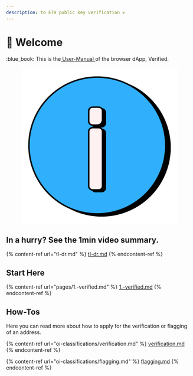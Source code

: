 ```yaml
---
description: to ETH public key verification ✔
---
```


# 👋 Welcome

:blue\_book: This is the[ User-Manual ](https://open-info.gitbook.io/verified-app/)of the browser dApp, Verified.

<figure><img src=".gitbook/assets/unknown_animation.gif" alt="" width="563"><figcaption></figcaption></figure>

## In a hurry? See the 1min video summary.

{% content-ref url="tl-dr.md" %}
[tl-dr.md](tl-dr.md)
{% endcontent-ref %}

## Start Here

{% content-ref url="pages/1.-verified.md" %}
[1.-verified.md](pages/1.-verified.md)
{% endcontent-ref %}

## How-Tos

Here you can read more about how to apply for the verification or flagging of an address.

{% content-ref url="oi-classifications/verification.md" %}
[verification.md](oi-classifications/verification.md)
{% endcontent-ref %}

{% content-ref url="oi-classifications/flagging.md" %}
[flagging.md](oi-classifications/flagging.md)
{% endcontent-ref %}
